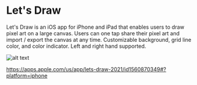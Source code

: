 # Let's Draw

Let's Draw is an iOS app for iPhone and iPad that enables users to draw pixel art on a large canvas.
Users can one tap share their pixel art and import / export the canvas at any time. Customizable 
background, grid line color, and color indicator. Left and right hand supported.

![alt text](https://is1-ssl.mzstatic.com/image/thumb/PurpleSource116/v4/7b/e7/49/7be749f7-6041-010f-c32b-23dc6351650b/454fae03-57db-447e-847f-0bb10e344cf7_Simulator_Screen_Shot_-_iPhone_11_Pro_Max_-_2021-11-11_at_10.19.03.png/313x0w.webp)

https://apps.apple.com/us/app/lets-draw-2021/id1560870349#?platform=iphone
